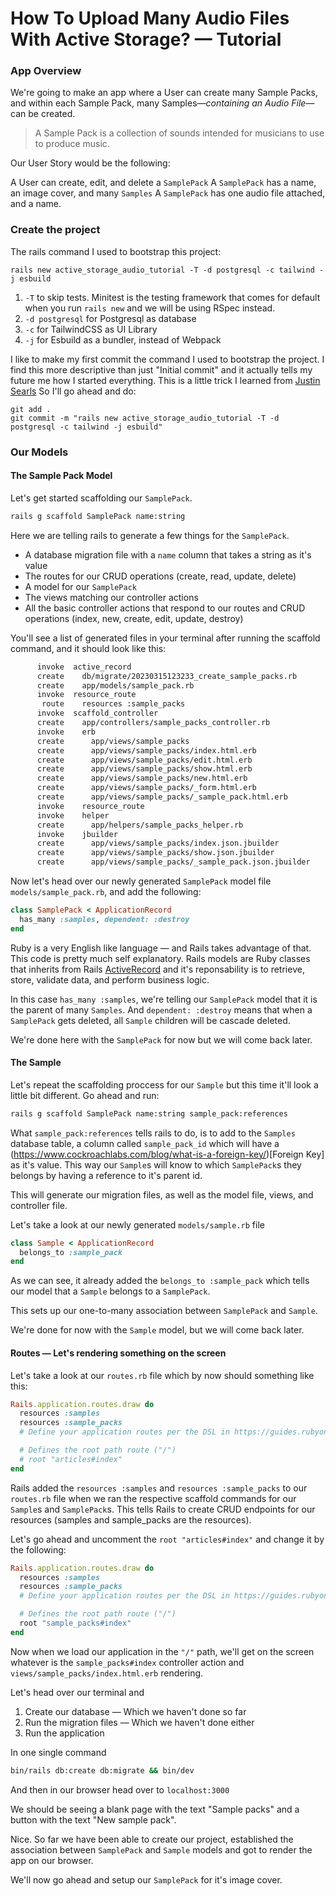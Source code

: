 # How To Upload Many Audio Files With Active Storage? — Tutorial

### App Overview

We're going to make an app where a User can create many Sample Packs, and within each Sample Pack, many Samples—_containing an Audio File_—can be created.

> A Sample Pack is a collection of sounds intended for musicians to use to produce music.

Our User Story would be the following:

A User can create, edit, and delete a `SamplePack`
A `SamplePack` has a name, an image cover, and many `Samples`
A `SamplePack` has one audio file attached, and a name.
### Create the project

The rails command I used to bootstrap this project:

`rails new active_storage_audio_tutorial -T -d postgresql -c tailwind -j esbuild`

1. `-T` to skip tests. Minitest is the testing framework that comes for default when you run `rails new` and we will be using RSpec instead.
2. `-d postgresql` for Postgresql as database
3. `-c` for TailwindCSS as UI Library
4. `-j` for Esbuild as a bundler, instead of Webpack

I like to make my first commit the command I used to bootstrap the project. I find this more descriptive than just "Initial commit" and it actually tells my future me how I started everything. This is a little trick I learned from [Justin Searls](https://twitter.com/searls) So I'll go ahead and do:

```git
git add .
git commit -m "rails new active_storage_audio_tutorial -T -d postgresql -c tailwind -j esbuild"
```

### Our Models

#### The Sample Pack Model

Let's get started scaffolding our `SamplePack`.

```bash
rails g scaffold SamplePack name:string
```

Here we are telling rails to generate a few things for the `SamplePack`.

- A database migration file with a `name` column that takes a string as it's value
- The routes for our CRUD operations (create, read, update, delete)
- A model for our `SamplePack`
- The views matching our controller actions
- All the basic controller actions that respond to our routes and CRUD operations (index, new, create, edit, update, destroy)

You'll see a list of generated files in your terminal after running the scaffold command, and it should look like this:

```bash
      invoke  active_record
      create    db/migrate/20230315123233_create_sample_packs.rb
      create    app/models/sample_pack.rb
      invoke  resource_route
       route    resources :sample_packs
      invoke  scaffold_controller
      create    app/controllers/sample_packs_controller.rb
      invoke    erb
      create      app/views/sample_packs
      create      app/views/sample_packs/index.html.erb
      create      app/views/sample_packs/edit.html.erb
      create      app/views/sample_packs/show.html.erb
      create      app/views/sample_packs/new.html.erb
      create      app/views/sample_packs/_form.html.erb
      create      app/views/sample_packs/_sample_pack.html.erb
      invoke    resource_route
      invoke    helper
      create      app/helpers/sample_packs_helper.rb
      invoke    jbuilder
      create      app/views/sample_packs/index.json.jbuilder
      create      app/views/sample_packs/show.json.jbuilder
      create      app/views/sample_packs/_sample_pack.json.jbuilder
```

Now let's head over our newly generated `SamplePack` model file `models/sample_pack.rb`, and add the following:

```ruby
class SamplePack < ApplicationRecord
  has_many :samples, dependent: :destroy
end
```

Ruby is a very English like language — and Rails takes advantage of that. This code is pretty much self explanatory.
Rails models are Ruby classes that inherits from Rails [ActiveRecord](https://guides.rubyonrails.org/association_basics.html) and it's reponsability is to retrieve, store, validate data, and perform business logic.

In this case `has_many :samples`, we're telling our `SamplePack` model that it is the parent of many `Samples`. And `dependent: :destroy` means that when a `SamplePack` gets deleted, all `Sample` children will be cascade deleted.

We're done here with the `SamplePack` for now but we will come back later.
#### The Sample

Let's repeat the scaffolding proccess for our `Sample` but this time it'll look a little bit different. Go ahead and run:

```bash
rails g scaffold SamplePack name:string sample_pack:references
```

What `sample_pack:references` tells rails to do, is to add to the `Samples` database table, a column called `sample_pack_id` which will have a (https://www.cockroachlabs.com/blog/what-is-a-foreign-key/)[Foreign Key] as it's value.
This way our `Sample`s will know to which `SamplePack`s they belongs by having a reference to it's parent id.

This will generate our migration files, as well as the model file, views, and controller file.

Let's take a look at our newly generated `models/sample.rb` file

```ruby
class Sample < ApplicationRecord
  belongs_to :sample_pack
end
```

As we can see, it already added the `belongs_to :sample_pack` which tells our model that a `Sample` belongs to a `SamplePack`.

This sets up our one-to-many association between `SamplePack` and `Sample`.

We're done for now with the `Sample` model, but we will come back later.

#### Routes — Let's rendering something on the screen

Let's take a look at our `routes.rb` file which by now should something like this:

```ruby
Rails.application.routes.draw do
  resources :samples
  resources :sample_packs
  # Define your application routes per the DSL in https://guides.rubyonrails.org/routing.html

  # Defines the root path route ("/")
  # root "articles#index"
end
```

Rails added the `resources :samples` and `resources :sample_packs` to our `routes.rb` file when we ran the respective scaffold commands for our `Sample`s and `SamplePack`s.
This tells Rails to create CRUD endpoints for our resources (samples and sample_packs are the resources).

Let's go ahead and uncomment the `root "articles#index"` and change it by the following:

```ruby
Rails.application.routes.draw do
  resources :samples
  resources :sample_packs
  # Define your application routes per the DSL in https://guides.rubyonrails.org/routing.html

  # Defines the root path route ("/")
  root "sample_packs#index"
end
```

Now when we load our application in the `"/"` path, we'll get on the screen whatever is the `sample_packs#index` controller action and `views/sample_packs/index.html.erb` rendering.

Let's head over our terminal and

1. Create our database — Which we haven't done so far
2. Run the migration files — Which we haven't done either
3. Run the application

In one single command

```bash
bin/rails db:create db:migrate && bin/dev
```

And then in our browser head over to `localhost:3000`

We should be seeing a blank page with the text "Sample packs" and a button with the text "New sample pack".

Nice. So far we have been able to create our project, established the association between `SamplePack` and `Sample` models and got to render the app on our browser.

We'll now go ahead and setup our `SamplePack` for it's image cover.